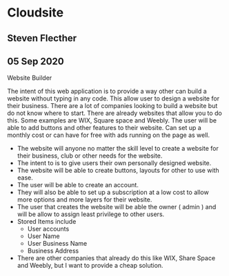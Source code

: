 # Cloudsite
## Steven Flecther
## 05 Sep 2020

Website Builder 

The intent of this web application is to provide a way other can build a website without typing in any code. This allow user to design a website for their business. There are a lot of companies looking to build a website but do not know where to start. There are already websites that allow you to do this. Some examples are WIX, Square space and Weebly.  The user will be able to add buttons and other features to their website. Can set up a monthly cost or can have for free with ads running on the page as well. 

-	The website will anyone no matter the skill level to create a website for their business, club or other needs for the website. 
-	The intent to is to give users their own personally designed website.
-	The website will be able to create buttons, layouts for other to use with ease.
-	The user will be able to create an account. 
-	They will also be able to set up a subscription at a low cost to allow more options and more layers for their website.
-	The user that creates the website will be able the owner ( admin ) and will be allow to assign least privilege to other users.
-	Stored Items include 
       - User accounts
       - User Name 
       - User Business Name
       - Business Address
-	There are other companies that already do this like WIX, Share Space and Weebly, but I want to provide a cheap solution.
